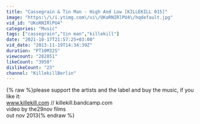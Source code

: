 ```yaml
---
title: "Cassegrain & Tin Man - High And Low [KILLEKILL 015]"
image: "https:\/\/i.ytimg.com\/vi\/UKoRNIRlPU4\/hqdefault.jpg"
vid_id: "UKoRNIRlPU4"
categories: "Music"
tags: ["cassegrain","tin man","killekill"]
date: "2021-10-17T21:57:25+03:00"
vid_date: "2013-11-19T14:34:39Z"
duration: "PT10M32S"
viewcount: "282851"
likeCount: "3950"
dislikeCount: "23"
channel: "KillekillBerlin"
---
```

{% raw %}please support the artists and the label and buy the music, if you like it:<br />www.killekill.com // killekill.bandcamp.com<br />video by the29nov films<br />out nov 2013{% endraw %}
